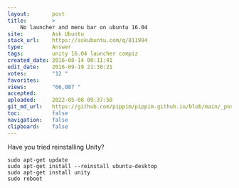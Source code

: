 ```yaml
---
layout:       post
title:        >
    No launcher and menu bar on ubuntu 16.04
site:         Ask Ubuntu
stack_url:    https://askubuntu.com/q/811994
type:         Answer
tags:         unity 16.04 launcher compiz
created_date: 2016-08-14 00:11:41
edit_date:    2016-09-19 21:38:21
votes:        "12 "
favorites:    
views:        "66,087 "
accepted:     
uploaded:     2022-05-08 09:37:50
git_md_url:   https://github.com/pippim/pippim.github.io/blob/main/_posts/2016/2016-08-14-No-launcher-and-menu-bar-on-ubuntu-16.04.md
toc:          false
navigation:   false
clipboard:    false
---
```


Have you tried reinstalling Unity?

``` 
sudo apt-get update
sudo apt-get install --reinstall ubuntu-desktop
sudo apt-get install unity
sudo reboot
```
